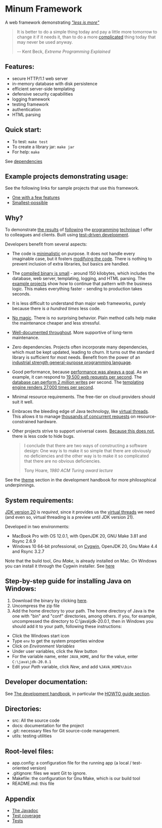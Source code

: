 Minum Framework
===============

A web framework demonstrating [_"less is more"_](http://mcfunley.com/choose-boring-technology)

> It is better to do a simple thing today and pay a little more tomorrow to change it
> if it needs it, than to do a more [complicated](https://byronka.github.io/external_author_docs/simplify_then_add_lightness.txt) thing today 
> that may never be used anyway.
> 
> -- Kent Beck, _Extreme Programming Explained_

Features:
--------

- secure HTTP/1.1 web server
- in-memory database with disk persistence
- efficient server-side templating
- defensive security capabilities
- logging framework
- testing framework
- authentication
- HTML parsing


Quick start:
------------

* To test: `make test`
* To create a library jar: `make jar`
* For help: `make`

See [dependencies](#system-requirements)

Example projects demonstrating usage:
-------------------------------------

See the following links for sample projects that use this framework.

- [One with a few features](https://github.com/byronka/minum_usage_example) 
- [Smallest-possible](https://github.com/byronka/minum_usage_example_smaller)


Why?
----

To demonstrate [the results](https://hasen.substack.com/p/the-stupid-programmer-manifesto) of [following](docs/parable_two_programmers.md) the [programming](https://en.wikipedia.org/wiki/Extreme_programming) [technique](https://web.stanford.edu/~ouster/cgi-bin/book.php) I offer to colleagues and clients. 
Built using [test-driven development](http://wiki.c2.com/?TestDrivenDevelopment).

Developers benefit from several aspects:

- The code is [minimalistic](docs/size_comparisons.md) on purpose.  It does not 
  handle every imaginable case, but it fosters [modifying the code](https://programmingisterrible.com/post/139222674273/write-code-that-is-easy-to-delete-not-easy-to).  There 
  is nothing to prevent inclusion of extra libraries, but basics are handled. 

- The [compiled binary is small](docs/perf_data/framework_perf_comparison.md) - around 150 kilobytes, which includes the database, web server,
  templating, logging, and HTML parsing.  The [example projects](#example-projects-demonstrating-usage)
  show how to continue that pattern with the business logic.  This makes everything faster - sending to
  production takes seconds.

- It is less difficult to understand than major web frameworks, purely because there is _a hundred times_ less code.

- [No magic](https://blog.codinghorror.com/the-magpie-developer/).  There is no surprising 
  behavior.  Plain method calls help make the maintenance cheaper and less stressful.

- [Well-documented throughout](https://hackaday.com/2019/03/05/good-code-documents-itself-and-other-hilarious-jokes-you-shouldnt-tell-yourself/). 
  More supportive of long-term maintenance.

- Zero dependencies.  Projects often
  incorporate many dependencies, which must be kept updated, leading to churn. It turns out
  the standard library is sufficient for most needs.  Benefit from the power of an [industrial strength general-purpose programming language](https://www.teamten.com/lawrence/writings/java-for-everything.html).

- Good performance, because [performance was always a goal](https://blog.nelhage.com/post/reflections-on-performance/). As an example, 
  it can respond to [19,500 web requests per second](docs/perf_data/response_speed_test.md). The [database can perform 2 _million_ writes](docs/perf_data/database_speed_test.md) per 
  second.  The [templating engine renders 27,000 times per second](docs/perf_data/templateRenderTest.md).

- Minimal resource requirements.  The free-tier on cloud providers should suit it well.

- Embraces the bleeding edge of Java technology, like [virtual threads](https://openjdk.org/jeps/436).
  This allows it to manage [thousands of concurrent requests](docs/perf_data/loom_perf.md) on resource-constrained
  hardware.

- Other projects strive to support universal cases.  [Because this does not](http://josdejong.com/blog/2015/01/06/code-reuse/), there 
  is less code to hide bugs.  

  >I conclude that there are two ways of constructing a software design: One way is to
  >make it so simple that there are obviously no deficiencies and the other way is to
  >make it so complicated that there are no obvious deficiencies.
  > 
  > Tony Hoare,  _1980 ACM Turing award lecture_ 


See the [theme](docs/development_handbook.md#theme) section in
the development handbook for more philosophical underpinnings.


System requirements: 
--------------------

[JDK version 20](https://jdk.java.net/20/) is _required_, since it 
provides us the [virtual threads](https://openjdk.org/jeps/436) we need (and even so, virtual 
threading is a preview until JDK version 21).

Developed in two environments:
* MacBook Pro with OS 12.0.1, with OpenJDK 20, GNU Make 3.81 and Rsync 2.6.9
* Windows 10 64-bit professional, on [Cygwin](https://www.cygwin.com/), OpenJDK 20, Gnu Make 4.4 and Rsync 3.2.7

Note that the build tool, _Gnu Make_, is already installed on Mac.  On Windows you can install
it through the Cygwin installer.  See [here](https://www.cygwin.com/packages/summary/make.html)


Step-by-step guide for installing Java on Windows:
--------------------------------------------------

1. Download the binary by clicking [here](https://download.java.net/java/GA/jdk20.0.1/b4887098932d415489976708ad6d1a4b/9/GPL/openjdk-20.0.1_windows-x64_bin.zip).
2. Uncompress the zip file
3. Add the home directory to your path.  The home directory of Java is the one with "bin"
   and "conf" directories, among others. if you, for example, uncompressed the
   directory to C:\java\jdk-20.0.1, then in Windows you should add it to your path,
   following these instructions:

  * Click the Windows start icon
  * Type `env` to get the system properties window
  * Click on _Environment Variables_
  * Under user variables, click the _New_ button
  * For the variable name, enter `JAVA_HOME`, and for the value, enter `C:\java\jdk-20.0.1`
  * Edit your _Path_ variable, click _New_, and add `%JAVA_HOME%\bin`


Developer documentation:
------------------------

See [The development handbook](docs/development_handbook.md), in particular
the [HOWTO guide section](docs/development_handbook.md#howto).


Directories:
------------

- src: All the source code
- docs: documentation for the project
- .git: necessary files for Git source-code management.
- utils: testing utilities


Root-level files:
-----------------

- app.config: a configuration file for the running app (a local / test-oriented version)
- .gitignore: files we want Git to ignore.
- Makefile: the configuration for Gnu Make, which is our build tool
- README.md: this file

Appendix
--------

* [The Javadoc](https://byronka.github.io/javadoc/)
* [Test coverage](https://byronka.github.io/coveragereport/)
* [Tests](https://byronka.github.io/minum_tests.html)
